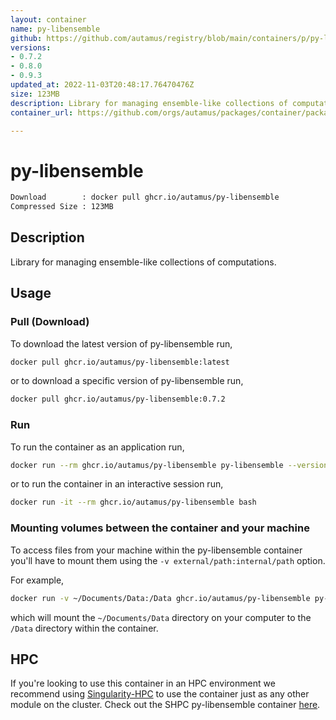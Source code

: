 ```yaml
---
layout: container
name: py-libensemble
github: https://github.com/autamus/registry/blob/main/containers/p/py-libensemble/spack.yaml
versions:
- 0.7.2
- 0.8.0
- 0.9.3
updated_at: 2022-11-03T20:48:17.76470476Z
size: 123MB
description: Library for managing ensemble-like collections of computations.
container_url: https://github.com/orgs/autamus/packages/container/package/py-libensemble

---
```

# py-libensemble
```bash 
Download        : docker pull ghcr.io/autamus/py-libensemble
Compressed Size : 123MB
```

## Description
Library for managing ensemble-like collections of computations.

## Usage
### Pull (Download)
To download the latest version of py-libensemble run,

```bash
docker pull ghcr.io/autamus/py-libensemble:latest
```

or to download a specific version of py-libensemble run,

```bash
docker pull ghcr.io/autamus/py-libensemble:0.7.2
```
### Run
To run the container as an application run,
```bash
docker run --rm ghcr.io/autamus/py-libensemble py-libensemble --version
```

or to run the container in an interactive session run,
```bash
docker run -it --rm ghcr.io/autamus/py-libensemble bash
```

### Mounting volumes between the container and your machine
To access files from your machine within the py-libensemble container you'll have to mount them using the `-v external/path:internal/path` option.

For example,
```bash
docker run -v ~/Documents/Data:/Data ghcr.io/autamus/py-libensemble py-libensemble /Data/myData.csv
```
which will mount the `~/Documents/Data` directory on your computer to the `/Data` directory within the container.

## HPC
If you're looking to use this container in an HPC environment we recommend using [Singularity-HPC](https://singularity-hpc.readthedocs.io) to use the container just as any other module on the cluster. Check out the SHPC py-libensemble container [here](https://singularityhub.github.io/singularity-hpc/r/ghcr.io-autamus-py-libensemble/).